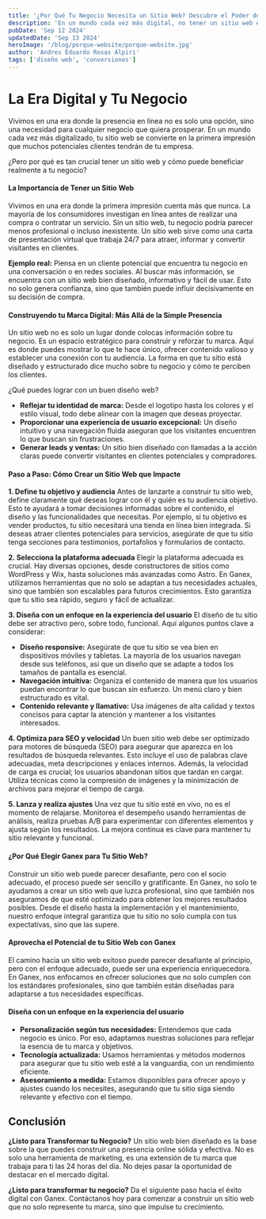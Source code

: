 ```yaml
---
title: '¿Por Qué Tu Negocio Necesita un Sitio Web? Descubre el Poder de una Presencia Online'
description: 'En un mundo cada vez más digital, no tener un sitio web es como no existir.'
pubDate: 'Sep 12 2024'
updatedDate: 'Sep 13 2024'
heroImage: '/blog/porque-website/porque-website.jpg'
author: 'Andres Eduardo Rosas Alpiri'
tags: ['diseño web', 'conversiones']
---
```


# La Era Digital y Tu Negocio
Vivimos en una era donde la presencia en línea no es solo una opción, sino una necesidad para cualquier negocio que quiera prosperar. En un mundo cada vez más digitalizado, tu sitio web se convierte en la primera impresión que muchos potenciales clientes tendrán de tu empresa.

¿Pero por qué es tan crucial tener un sitio web y cómo puede beneficiar realmente a tu negocio?

#### La Importancia de Tener un Sitio Web
Vivimos en una era donde la primera impresión cuenta más que nunca. La mayoría de los consumidores investigan en línea antes de realizar una compra o contratar un servicio. Sin un sitio web, tu negocio podría parecer menos profesional o incluso inexistente. Un sitio web sirve como una carta de presentación virtual que trabaja 24/7 para atraer, informar y convertir visitantes en clientes.

**Ejemplo real:** Piensa en un cliente potencial que encuentra tu negocio en una conversación o en redes sociales. Al buscar más información, se encuentra con un sitio web bien diseñado, informativo y fácil de usar. Esto no solo genera confianza, sino que también puede influir decisivamente en su decisión de compra.

#### Construyendo tu Marca Digital: Más Allá de la Simple Presencia
Un sitio web no es solo un lugar donde colocas información sobre tu negocio. Es un espacio estratégico para construir y reforzar tu marca. Aquí es donde puedes mostrar lo que te hace único, ofrecer contenido valioso y establecer una conexión con tu audiencia. La forma en que tu sitio está diseñado y estructurado dice mucho sobre tu negocio y cómo te perciben los clientes.

¿Qué puedes lograr con un buen diseño web?
- **Reflejar tu identidad de marca:** Desde el logotipo hasta los colores y el estilo visual, todo debe alinear con la imagen que deseas proyectar.
- **Proporcionar una experiencia de usuario excepcional:** Un diseño intuitivo y una navegación fluida aseguran que los visitantes encuentren lo que buscan sin frustraciones.
- **Generar leads y ventas:** Un sitio bien diseñado con llamadas a la acción claras puede convertir visitantes en clientes potenciales y compradores.

#### Paso a Paso: Cómo Crear un Sitio Web que Impacte
**1. Define tu objetivo y audiencia**
Antes de lanzarte a construir tu sitio web, define claramente qué deseas lograr con él y quién es tu audiencia objetivo. Esto te ayudará a tomar decisiones informadas sobre el contenido, el diseño y las funcionalidades que necesitas. Por ejemplo, si tu objetivo es vender productos, tu sitio necesitará una tienda en línea bien integrada. Si deseas atraer clientes potenciales para servicios, asegúrate de que tu sitio tenga secciones para testimonios, portafolios y formularios de contacto.

**2. Selecciona la plataforma adecuada**
Elegir la plataforma adecuada es crucial. Hay diversas opciones, desde constructores de sitios como WordPress y Wix, hasta soluciones más avanzadas como Astro. En Ganex, utilizamos herramientas que no solo se adaptan a tus necesidades actuales, sino que también son escalables para futuros crecimientos. Esto garantiza que tu sitio sea rápido, seguro y fácil de actualizar.

**3. Diseña con un enfoque en la experiencia del usuario**
El diseño de tu sitio debe ser atractivo pero, sobre todo, funcional. Aquí algunos puntos clave a considerar:
   - **Diseño responsive:** Asegúrate de que tu sitio se vea bien en dispositivos móviles y tabletas. La mayoría de los usuarios navegan desde sus teléfonos, así que un diseño que se adapte a todos los tamaños de pantalla es esencial.
   - **Navegación intuitiva:** Organiza el contenido de manera que los usuarios puedan encontrar lo que buscan sin esfuerzo. Un menú claro y bien estructurado es vital.
   - **Contenido relevante y llamativo:** Usa imágenes de alta calidad y textos concisos para captar la atención y mantener a los visitantes interesados.

**4. Optimiza para SEO y velocidad**
Un buen sitio web debe ser optimizado para motores de búsqueda (SEO) para asegurar que aparezca en los resultados de búsqueda relevantes. Esto incluye el uso de palabras clave adecuadas, meta descripciones y enlaces internos. Además, la velocidad de carga es crucial; los usuarios abandonan sitios que tardan en cargar. Utiliza técnicas como la compresión de imágenes y la minimización de archivos para mejorar el tiempo de carga.

**5. Lanza y realiza ajustes**
Una vez que tu sitio esté en vivo, no es el momento de relajarse. Monitorea el desempeño usando herramientas de análisis, realiza pruebas A/B para experimentar con diferentes elementos y ajusta según los resultados. La mejora continua es clave para mantener tu sitio relevante y funcional.

#### ¿Por Qué Elegir Ganex para Tu Sitio Web?
Construir un sitio web puede parecer desafiante, pero con el socio adecuado, el proceso puede ser sencillo y gratificante. En Ganex, no solo te ayudamos a crear un sitio web que luzca profesional, sino que también nos aseguramos de que esté optimizado para obtener los mejores resultados posibles. Desde el diseño hasta la implementación y el mantenimiento, nuestro enfoque integral garantiza que tu sitio no solo cumpla con tus expectativas, sino que las supere.

#### Aprovecha el Potencial de tu Sitio Web con Ganex
El camino hacia un sitio web exitoso puede parecer desafiante al principio, pero con el enfoque adecuado, puede ser una experiencia enriquecedora. En Ganex, nos enfocamos en ofrecer soluciones que no solo cumplen con los estándares profesionales, sino que también están diseñadas para adaptarse a tus necesidades específicas.

#### Diseña con un enfoque en la experiencia del usuario 
   - **Personalización según tus necesidades:** Entendemos que cada negocio es único. Por eso, adaptamos nuestras soluciones para reflejar la esencia de tu marca y objetivos.
   - **Tecnología actualizada:** Usamos herramientas y métodos modernos para asegurar que tu sitio web esté a la vanguardia, con un rendimiento eficiente.
   - **Asesoramiento a medida:** Estamos disponibles para ofrecer apoyo y ajustes cuando los necesites, asegurando que tu sitio siga siendo relevante y efectivo con el tiempo.

## Conclusión
**¿Listo para Transformar tu Negocio?**
Un sitio web bien diseñado es la base sobre la que puedes construir una presencia online sólida y efectiva. No es solo una herramienta de marketing, es una extensión de tu marca que trabaja para ti las 24 horas del día. No dejes pasar la oportunidad de destacar en el mercado digital.

**¿Listo para transformar tu negocio?**
Da el siguiente paso hacia el éxito digital con Ganex. Contáctanos hoy para comenzar a construir un sitio web que no solo represente tu marca, sino que impulse tu crecimiento.
